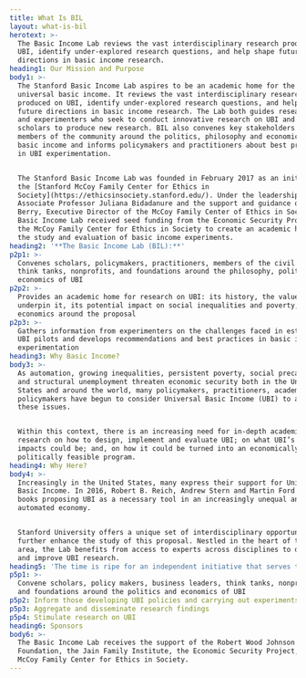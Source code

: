 ```yaml
---
title: What Is BIL
layout: what-is-bil
herotext: >-
  The Basic Income Lab reviews the vast interdisciplinary research produced on
  UBI, identify under-explored research questions, and help shape future
  directions in basic income research.
heading1: Our Mission and Purpose
body1: >-
  The Stanford Basic Income Lab aspires to be an academic home for the study of
  universal basic income. It reviews the vast interdisciplinary research
  produced on UBI, identify under-explored research questions, and help shape
  future directions in basic income research. The Lab both guides researchers
  and experimenters who seek to conduct innovative research on UBI and hires
  scholars to produce new research. BIL also convenes key stakeholders and
  members of the community around the politics, philosophy and economics of
  basic income and informs policymakers and practitioners about best practices
  in UBI experimentation.


  The Stanford Basic Income Lab was founded in February 2017 as an initiative of
  the [Stanford McCoy Family Center for Ethics in
  Society](https://ethicsinsociety.stanford.edu/). Under the leadership of
  Associate Professor Juliana Bidadanure and the support and guidance of Joan
  Berry, Executive Director of the McCoy Family Center of Ethics in Society, the
  Basic Income Lab received seed funding from the Economic Security Project and
  the McCoy Family Center for Ethics in Society to create an academic home for
  the study and evaluation of basic income experiments.
heading2: '**The Basic Income Lab (BIL):**'
p2p1: >-
  Convenes scholars, policymakers, practitioners, members of the civil society,
  think tanks, nonprofits, and foundations around the philosophy, politics and
  economics of UBI
p2p2: >-
  Provides an academic home for research on UBI: its history, the values that
  underpin it, its potential impact on social inequalities and poverty, and the
  economics around the proposal
p2p3: >-
  Gathers information from experimenters on the challenges faced in establishing
  UBI pilots and develops recommendations and best practices in basic income
  experimentation
heading3: Why Basic Income?
body3: >-
  As automation, growing inequalities, persistent poverty, social precariousness
  and structural unemployment threaten economic security both in the United
  States and around the world, many policymakers, practitioners, academics and
  policymakers have begun to consider Universal Basic Income (UBI) to address
  these issues.


  Within this context, there is an increasing need for in-depth academic
  research on how to design, implement and evaluate UBI; on what UBI’s potential
  impacts could be; and, on how it could be turned into an economically and
  politically feasible program.
heading4: Why Here?
body4: >-
  Increasingly in the United States, many express their support for Universal
  Basic Income. In 2016, Robert B. Reich, Andrew Stern and Martin Ford all wrote
  books proposing UBI as a necessary tool in an increasingly unequal and
  automated economy. 


  Stanford University offers a unique set of interdisciplinary opportunities to
  further enhance the study of this proposal. Nestled in the heart of the bay
  area, the Lab benefits from access to experts across disciplines to develop
  and improve UBI research.
heading5: 'The time is ripe for an independent initiative that serves to:'
p5p1: >-
  Convene scholars, policy makers, business leaders, think tanks, nonprofits,
  and foundations around the politics and economics of UBI
p5p2: Inform those developing UBI policies and carrying out experiments
p5p3: Aggregate and disseminate research findings
p5p4: Stimulate research on UBI
heading6: Sponsors
body6: >-
  The Basic Income Lab receives the support of the Robert Wood Johnson
  Foundation, the Jain Family Institute, the Economic Security Project, and the
  McCoy Family Center for Ethics in Society.
---
```


